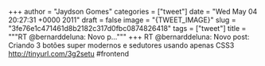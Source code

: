 
+++
author = "Jaydson Gomes"
categories = ["tweet"]
date = "Wed May 04 20:27:31 +0000 2011"
draft = false
image = "{TWEET_IMAGE}"
slug = "3fe76e1c471461d8b2182c317d0fbc0874826418"
tags = ["tweet"]
title = """RT @bernarddeluna: Novo p..."""
+++
RT @bernarddeluna: Novo post: Criando 3 botões super modernos e sedutores usando apenas CSS3 http://tinyurl.com/3g2setu #frontend
